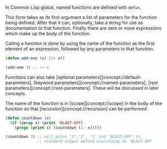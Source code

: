 In Common Lisp global, named functions are defined with `defun`.

This form takes as its first argument a list of parameters for the
function being defined. After that it can, optionally, take a string
for use as documentation to that function. Finally there are zero or
more expressions which make up the body of the function.

Calling a function is done by using the name of the function as the
first element of an expression, followed by any parameters to that
function.

```lisp
(defun add-one (x) (1+ x))

(add-one 3) ;; => 4
```

Functions can also take [optional
parameters][concept://default-parameters], [keyword
parameters][concept://named-parameters], [rest
parameters][concept://rest-parameters]. These will be discussed in
later concepts.

The name of the function is in [scope][concept://scope] in the body of
the function so that [recursion][concept://recursion] can be
performed.

```lisp
(defun countdown (x)
  (if (zerop x) (print 'BLAST-OFF)
    (progn (print x) (countdown (1- x)))))

(countdown 3) ;; will print "3","2", "1" and "BLAST-OFF" to
              ;; standard output before evalutaing to 'BLAST-OFF
```
